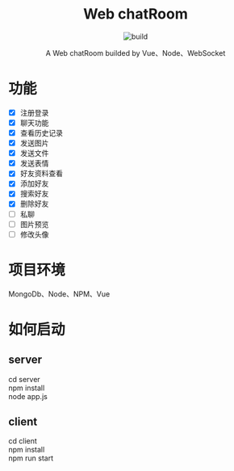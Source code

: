 <div align="center">

# Web chatRoom

![build](https://travis-ci.org/YeomanLi/WebIM.svg?branch=master)

A Web chatRoom builded by Vue、Node、WebSocket

</div>  

# 功能  
- [x] 注册登录
- [x] 聊天功能
- [x] 查看历史记录
- [x] 发送图片
- [x] 发送文件
- [x] 发送表情
- [x] 好友资料查看
- [x] 添加好友
- [x] 搜索好友
- [x] 删除好友
- [ ] 私聊
- [ ] 图片预览
- [ ] 修改头像

# 项目环境  
MongoDb、Node、NPM、Vue  

# 如何启动  

## server  
cd server  
npm install  
node app.js  

## client  
cd client  
npm install  
npm run start

